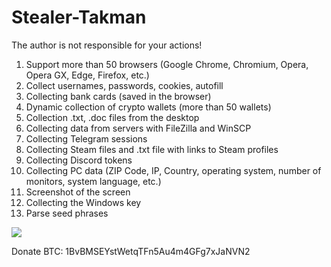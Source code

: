 # Stealer-Takman
The author is not responsible for your actions!

1. Support more than 50 browsers (Google Chrome, Chromium, Opera, Opera GX, Edge, Firefox, etc.)
2. Collect usernames, passwords, cookies, autofill
3. Collecting bank cards (saved in the browser)
4. Dynamic collection of crypto wallets (more than 50 wallets)
5. Collection .txt, .doc files from the desktop
6. Collecting data from servers with FileZilla and WinSCP
7. Collecting Telegram sessions
8. Collecting Steam files and .txt file with links to Steam profiles
9. Collecting Discord tokens
10. Collecting PC data (ZIP Code, IP, Country, operating system, number of monitors, system language, etc.)
11. Screenshot of the screen
12. Collecting the Windows key
13. Parse seed phrases

<img src="https://antiscan.me/images/result/VZdgLVS2YA5o.png">

Donate BTC: 1BvBMSEYstWetqTFn5Au4m4GFg7xJaNVN2
